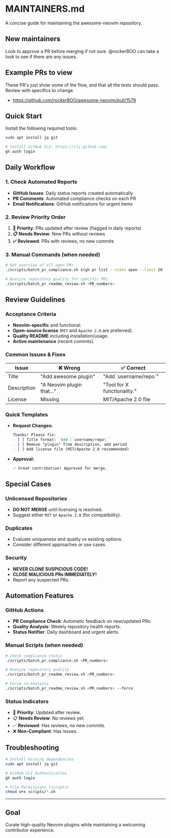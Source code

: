 # MAINTAINERS.md

A concise guide for maintaining the awesome-neovim repository.

## New maintainers

Look to approve a PR before merging if not sure.
@rockerBOO can take a look to see if there are any issues.

## Example PRs to view

These PR's just show some of the flow, and that all the tests should pass. Review with specifics to change.

- https://github.com/rockerBOO/awesome-neovim/pull/1579

## Quick Start

Install the following required tools:

```bash
sudo apt install jq git

# Install GitHub CLI: https://cli.github.com/
gh auth login
```

## Daily Workflow

### 1. Check Automated Reports

- **GitHub Issues**: Daily status reports created automatically
- **PR Comments**: Automated compliance checks on each PR
- **Email Notifications**: GitHub notifications for urgent items

### 2. Review Priority Order

1. **🚨 Priority**: PRs updated after review (flagged in daily reports)
2. **📋 Needs Review**: New PRs without reviews
3. **✅ Reviewed**: PRs with reviews, no new commits

### 3. Manual Commands (when needed)

```bash
# Get overview of all open PRs
./scripts/batch_pr_compliance.sh $(gh pr list --state open --limit 20 --json number --jq '.[].number | tostring' | tr '\n' ' ')

# Analyze repository quality for specific PRs
./scripts/batch_pr_readme_review.sh <PR_numbers>
```

## Review Guidelines

### Acceptance Criteria

- **Neovim-specific** and functional.
- **Open-source license** (`MIT` and `Apache 2.0` are preferred).
- **Quality README** including installation/usage.
- **Active maintenance** (recent commits).

### Common Issues & Fixes

| Issue       | ❌ Wrong                  | ✅ Correct                  |
|-------------|---------------------------|-----------------------------|
| Title       | "Add awesome plugin"      | "Add \`username/repo\`"     |
| Description | "A Neovim plugin that..." | "Tool for X functionality." |
| License     | Missing                   | MIT/Apache 2.0 file         |

### Quick Templates

- **Request Changes:**
  ```markdown
  Thanks! Please fix:
  - [ ] Title format: `Add \`username/repo\``
  - [ ] Remove "plugin" from description, add period
  - [ ] Add license file (MIT/Apache 2.0 recommended)
  ```
- **Approval:**
  ```markdown
  ✅ Great contribution! Approved for merge.
  ```

## Special Cases

### Unlicensed Repositories

- **DO NOT MERGE** until licensing is resolved.
- Suggest either `MIT` or `Apache 2.0` (for compatibility).

### Duplicates

- Evaluate uniqueness and quality vs existing options.
- Consider different approaches or use cases.

### Security

- **NEVER CLONE SUSPICIOUS CODE!**
- **CLOSE MALICIOUS PRs IMMEDIATELY!**
- Report any suspected PRs.

## Automation Features

### GitHub Actions

- **PR Compliance Check**: Automatic feedback on new/updated PRs.
- **Quality Analysis**: Weekly repository health reports.
- **Status Notifier**: Daily dashboard and urgent alerts.

### Manual Scripts (when needed)

```bash
# Check compliance status
./scripts/batch_pr_compliance.sh <PR_numbers>

# Analyze repository quality
./scripts/batch_pr_readme_review.sh <PR_numbers>

# Force re-analysis
./scripts/batch_pr_readme_review.sh <PR_numbers> --force
```

### Status Indicators

- 🚨 **Priority**: Updated after review.
- 📋 **Needs Review**: No reviews yet.
- ✅ **Reviewed**: Has reviews, no new commits.
- ❌ **Non-Compliant**: Has issues.

## Troubleshooting

```bash
# Install missing dependencies
sudo apt install jq git

# GitHub CLI Authentication
gh auth login

# File Permissions (scripts)
chmod u+x scripts/*.sh
```

---

## Goal

Curate high-quality Neovim plugins while maintaining a welcoming contributor experience.
